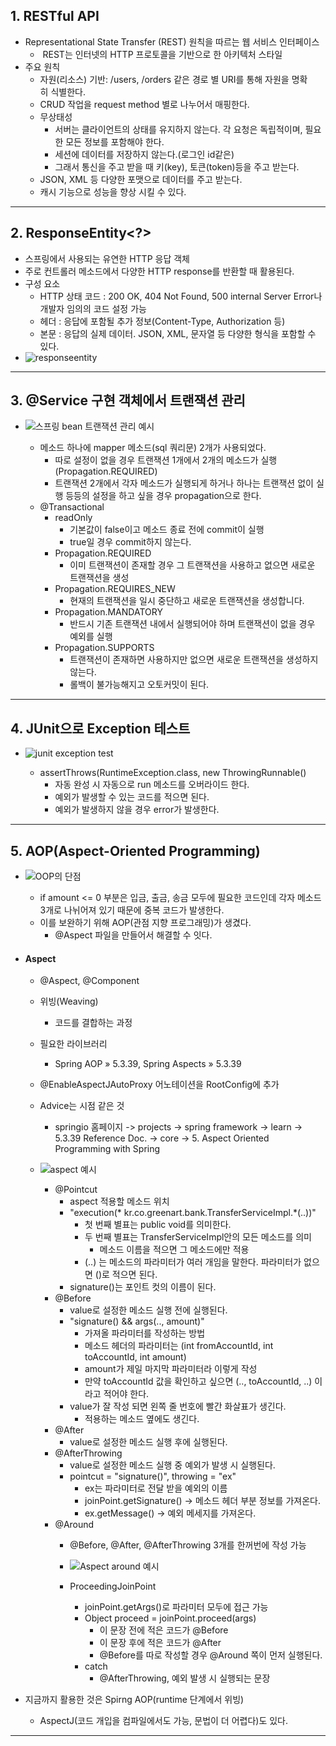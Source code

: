 ## 1. RESTful API
- Representational State Transfer (REST) 원칙을 따르는 웹 서비스 인터페이스
	-  REST는 인터넷의 HTTP 프로토콜을 기반으로 한 아키텍처 스타일
- 주요 원칙
	- 자원(리소스) 기반: /users, /orders 같은 경로 별 URI를 통해 자원을 명확히 식별한다. 
	- CRUD 작업을 request method 별로 나누어서 매핑한다.
	- 무상태성
		- 서버는 클라이언트의 상태를 유지하지 않는다. 각 요청은 독립적이며, 필요한 모든 정보를 포함해야 한다.
		- 세션에 데이터를 저장하지 않는다.(로그인 id같은)
		- 그래서 통신을 주고 받을 때 키(key), 토큰(token)등을 주고 받는다.
	- JSON, XML 등 다양한 포맷으로 데이터를 주고 받는다.
	- 캐시 기능으로 성능을 향상 시킬 수 있다.

---
## 2. ResponseEntity\<?>
- 스프링에서 사용되는 유연한 HTTP 응답 객체
- 주로 컨트롤러 메소드에서 다양한 HTTP response를 반환할 때 활용된다.
- 구성 요소
	- HTTP 상태 코드 : 200 OK, 404 Not Found, 500 internal Server Error나 개발자 임의의 코드 설정 가능
	- 헤더 : 응답에 포함될 추가 정보(Content-Type, Authorization 등)
	- 본문 : 응답의 실제 데이터. JSON, XML, 문자열 등 다양한 형식을 포함할 수 있다.
- ![responseentity](https://github.com/user-attachments/assets/a97090dc-6826-4933-a43a-3a1398b5a45d)


---
## 3. @Service 구현 객체에서 트랜잭션 관리
- ![스프링 bean 트랜잭션 관리 예시](https://github.com/user-attachments/assets/416c6af1-353f-45fb-81a7-a4daad18bf35)

	- 메소드 하나에 mapper 메소드(sql 쿼리문) 2개가 사용되었다.
		- 따로 설정이 없을 경우 트랜잭션 1개에서 2개의 메소드가 실행(Propagation.REQUIRED)
		- 트랜잭션 2개에서 각자 메소드가 실행되게 하거나 하나는 트랜잭션 없이 실행 등등의 설정을 하고 싶을 경우 propagation으로 한다.
	- @Transactional
		- readOnly
			- 기본값이 false이고 메소드 종료 전에 commit이 실행
			- true일 경우 commit하지 않는다.
		- Propagation.REQUIRED
			- 이미 트랜잭션이 존재할 경우 그 트랜잭션을 사용하고 없으면 새로운 트랜잭션을 생성
		- Propagation.REQUIRES_NEW
			- 현재의 트랜잭션을 일시 중단하고 새로운 트랜잭션을 생성합니다.
		- Propagation.MANDATORY
			- 반드시 기존 트랜잭션 내에서 실행되어야 하며 트랜잭션이 없을 경우 예외를 실행
		- Propagation.SUPPORTS
			- 트랜잭션이 존재하면 사용하지만 없으면 새로운 트랜잭션을 생성하지 않는다.
			- 롤백이 불가능해지고 오토커밋이 된다.

---
## 4. JUnit으로 Exception 테스트
- ![junit exception test](https://github.com/user-attachments/assets/9f741c0a-0271-44f8-b0e1-4ea9e66f8104)

	- assertThrows(RuntimeException.class, new ThrowingRunnable()
		- 자동 완성 시 자동으로 run 메소드를 오버라이드 한다.
		- 예외가 발생할 수 있는 코드를 적으면 된다.
		- 예외가 발생하지 않을 경우 error가 발생한다.
---
## 5. AOP(Aspect-Oriented Programming)
- ![OOP의 단점](https://github.com/user-attachments/assets/054fc744-3410-4854-90a6-2001db8aed28)

	- if amount <= 0 부분은 입금, 출금, 송금 모두에 필요한 코드인데 각자 메소드 3개로 나뉘어져 있기 때문에 중복 코드가 발생한다.
	- 이를 보완하기 위해 AOP(관점 지향 프로그래밍)가 생겼다.
		- @Aspect 파일을 만들어서 해결할 수 잇다.
- #### Aspect
	- @Aspect, @Component
	- 위빙(Weaving)
		- 코드를 결합하는 과정
	- 필요한 라이브러리
		- Spring AOP » 5.3.39, Spring Aspects » 5.3.39
	- @EnableAspectJAutoProxy 어노테이션을 RootConfig에 추가
	- Advice는 시점 같은 것
		- springio 홈페이지 -> projects -> spring framework -> learn -> 5.3.39 Reference Doc. -> core -> 5. Aspect Oriented Programming with Spring
	- ![aspect 예시](https://github.com/user-attachments/assets/8ae33b3d-6f89-4f99-bd1c-e590066551f8)

		- @Pointcut
			- aspect 적용할 메소드 위치
			- "execution(\* kr.co.greenart.bank.TransferServiceImpl.\*(..))"
				- 첫 번째 별표는 public void를 의미한다.
				- 두 번째 별표는 TransferServiceImpl안의 모든 메소드를 의미
					- 메소드 이름을 적으면 그 메소드에만 적용
				- (..) 는 메소드의 파라미터가 여러 개임을 말한다. 파라미터가 없으면 ()로 적으면 된다.
			- signature()는 포인트 컷의 이름이 된다.
		- @Before
			- value로 설정한 메소드 실행 전에 실행된다.
			- "signature() && args(.., amount)"
				- 가져올 파라미터를 작성하는 방법
				- 메소드 헤더의 파라미터는 (int fromAccountId, int toAccountId, int amount)
				- amount가 제일 마지막 파라미터라 이렇게 작성
				- 만약 toAccountId 값을 확인하고 싶으면 (.., toAccountId, ..) 이라고 적어야 한다.
			- value가 잘 작성 되면 왼쪽 줄 번호에 빨간 화살표가 생긴다.
				- 적용하는 메소드 옆에도 생긴다.
		- @After
			- value로 설정한 메소드 실행 후에 실행된다.
		- @AfterThrowing
			- value로 설정한 메소드 실행 중 예외가 발생 시 실행된다.
			- pointcut = "signature()", throwing = "ex"
				- ex는 파라미터로 전달 받을 예외의 이름
				- joinPoint.getSignature() -> 메소드 헤더 부분 정보를 가져온다.
				- ex.getMessage() -> 예외 메세지를 가져온다.
		- @Around
			- @Before, @After, @AfterThrowing 3개를 한꺼번에 작성 가능
			- ![Aspect around 예시](https://github.com/user-attachments/assets/03bf0e89-a448-4dad-bd3d-1df2e57b9705)

			- ProceedingJoinPoint
				- joinPoint.getArgs()로 파라미터 모두에 접근 가능
				- Object proceed = joinPoint.proceed(args)
					- 이 문장 전에 적은 코드가 @Before
					- 이 문장 후에 적은 코드가 @After
					- @Before를 따로 작성할 경우 @Around 쪽이 먼저 실행된다.
				- catch
					- @AfterThrowing, 예외 발생 시 실행되는 문장
- 지금까지 활용한 것은 Spirng AOP(runtime 단계에서 위빙)
	- AspectJ(코드 개입을 컴파일에서도 가능, 문법이 더 어렵다)도 있다.

---
